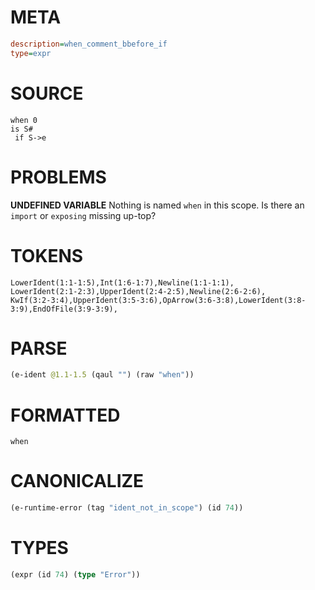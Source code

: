 # META
~~~ini
description=when_comment_bbefore_if
type=expr
~~~
# SOURCE
~~~roc
when 0
is S#
 if S->e
~~~
# PROBLEMS
**UNDEFINED VARIABLE**
Nothing is named `when` in this scope.
Is there an `import` or `exposing` missing up-top?

# TOKENS
~~~zig
LowerIdent(1:1-1:5),Int(1:6-1:7),Newline(1:1-1:1),
LowerIdent(2:1-2:3),UpperIdent(2:4-2:5),Newline(2:6-2:6),
KwIf(3:2-3:4),UpperIdent(3:5-3:6),OpArrow(3:6-3:8),LowerIdent(3:8-3:9),EndOfFile(3:9-3:9),
~~~
# PARSE
~~~clojure
(e-ident @1.1-1.5 (qaul "") (raw "when"))
~~~
# FORMATTED
~~~roc
when
~~~
# CANONICALIZE
~~~clojure
(e-runtime-error (tag "ident_not_in_scope") (id 74))
~~~
# TYPES
~~~clojure
(expr (id 74) (type "Error"))
~~~
